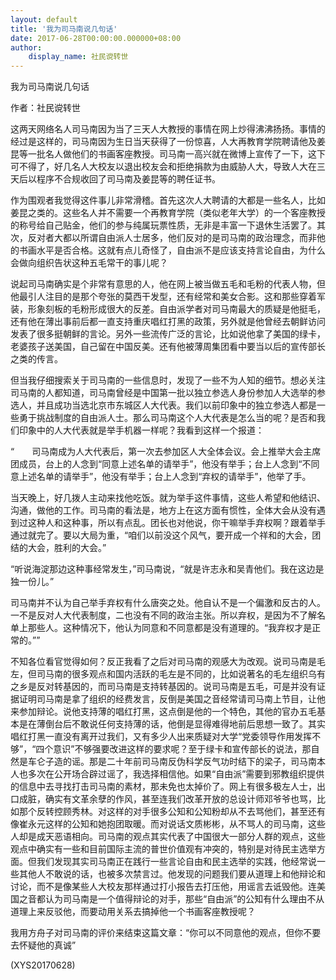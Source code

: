 ```yaml
---
layout: default
title: '我为司马南说几句话'
date: 2017-06-28T00:00:00.000000+08:00
author:
    display_name: 社民谠转世
---
```


我为司马南说几句话

作者：社民谠转世

这两天网络名人司马南因为当了三天人大教授的事情在网上炒得沸沸扬扬。事情的经过是这样的，司马南因为生日当天获得了一份惊喜，人大再教育学院聘请他及姜昆等一批名人做他们的书画客座教授。司马南一高兴就在微博上宣传了一下，这下可不得了，好几名人大校友以退出校友会和拒绝捐款为由威胁人大，导致人大在三天后以程序不合规收回了司马南及姜昆等的聘任证书。

作为围观者我觉得这件事儿非常滑稽。首先这次人大聘请的大都是一些名人，比如姜昆之类的。这些名人并不需要一个再教育学院（类似老年大学）的一个客座教授的称号给自己贴金，他们的参与纯属玩票性质，无非是丰富一下退休生活罢了。其次，反对者大都以所谓自由派人士居多，他们反对的是司马南的政治理念，而非他的书画水平是否合格。这就有点儿奇怪了，自由派不是应该支持言论自由，为什么会做向组织告状这种五毛常干的事儿呢？

说起司马南确实是个非常有意思的人，他在网上被当做五毛和毛粉的代表人物，但他最引人注目的是那个夸张的莫西干发型，还有经常和美女合影。这和那些穿着军装，形象刻板的毛粉形成很大的反差。自由派学者对司马南最大的质疑是他挺毛，还有他在薄出事前后都一直支持重庆唱红打黑的政策，另外就是他曾经去朝鲜访问发表了很多挺朝鲜的言论。另外一些流传广泛的言论，比如说他拿了美国的绿卡，老婆孩子送美国，自己留在中国反美。还有他被薄周集团看中要当以后的宣传部长之类的传言。

但当我仔细搜索关于司马南的一些信息时，发现了一些不为人知的细节。想必关注司马南的人都知道，司马南曾经是中国第一批以独立参选人身份参加人大选举的参选人，并且成功当选北京市东城区人大代表。我们以前印象中的独立参选人都是一些勇于挑战制度的自由派人士。那么司马南这个人大代表是怎么当的呢？是否和我们印象中的人大代表就是举手机器一样呢？我看到这样一个报道：

“　　司马南成为人大代表后，第一次去参加区人大全体会议。会上推举大会主席团成员，台上的人念到“同意上述名单的请举手”，他没有举手；台上人念到“不同意上述名单的请举手”，他没有举手；台上人念到“弃权的请举手”，他举了手。

当天晚上，好几拨人主动来找他吃饭。就为举手这件事情，这些人希望和他结识、沟通，做他的工作。司马南的看法是，地方上在这方面有惯性，全体大会从没有遇到过这种人和这种事，所以有点乱。团长也对他说，你干嘛举手弃权啊？跟着举手通过就完了。要以大局为重，“咱们以前没这个风气，要开成一个祥和的大会，团结的大会，胜利的大会。”

“听说海淀那边这种事经常发生，”司马南说，“就是许志永和吴青他们。我在这边是独一份儿。”

司马南并不认为自己举手弃权有什么唐突之处。他自认不是一个偏激和反古的人。一不是反对人大代表制度，二也没有不同的政治主张。所以弃权，是因为不了解名单上那些人。这种情况下，他认为同意和不同意都是没有道理的。“我弃权才是正常的。””

不知各位看官觉得如何？反正我看了之后对司马南的观感大为改观。说司马南是毛左，但司马南的很多观点和国内活跃的毛左是不同的，比如说著名的毛左组织乌有之乡是反对转基因的，而司马南是支持转基因的。说司马南是五毛，可是并没有证据证明司马南是拿了组织的经费发言，反倒是美国之音经常请司马南上节目，让他来参加辩论。说他支持薄的唱红打黑，这点倒是他的一个特色，其他的官办五毛基本是在薄倒台后不敢说任何支持薄的话，他倒是显得难得地前后思想一致了。其实唱红打黑一直没有离开过我们，又有多少人出来质疑对大学“党委领导作用发挥不够”，“四个意识”不够强要改进这样的要求呢？至于绿卡和宣传部长的说法，那自然是车仑子造的谣。那是二十年前司马南反伪科学反气功时结下的梁子，司马南本人也多次在公开场合辟过谣了，我选择相信他。如果“自由派”需要到邪教组织提供的信息中去寻找打击司马南的素材，那未免也太掉价了。网上有很多极左人士，出口成脏，确实有文革余孽的作风，甚至连我们改革开放的总设计师邓爷爷也骂，比如那个反转控顾秀林。对这样的对手很多公知和公知粉却从不去骂他们，甚至还有像崔永元这样的公知和她抱团取暖。而对说话文质彬彬，从不骂人的司马南，这些人却是成天恶语相向。司马南的观点其实代表了中国很大一部分人群的观点，这些观点中确实有一些和目前国际主流的普世价值观有冲突的，特别是对待民主选举方面。但我们发现其实司马南正在践行一些言论自由和民主选举的实践，他经常说一些其他人不敢说的话，也被多次禁言过。他发现的问题我们要从道理上和他辩论和讨论，而不是像某些人大校友那样通过打小报告去打压他，用谣言去诋毁他。连美国之音都认为司马南是一个值得辩论的对手，那些“自由派”的公知有什么理由不从道理上来反驳他，而要动用关系去搞掉他一个书画客座教授呢？

我用方舟子对司马南的评价来结束这篇文章：“你可以不同意他的观点，但你不要去怀疑他的真诚”

(XYS20170628)

